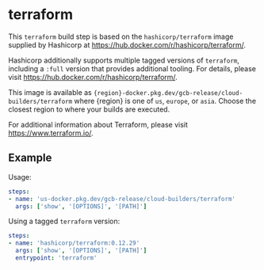 # terraform

This `terraform` build step is based on the `hashicorp/terraform` image supplied
by Hashicorp at https://hub.docker.com/r/hashicorp/terraform/.

Hashicorp additionally supports multiple tagged versions of `terraform`,
including a `:full` version that provides additional tooling. For details,
please visit https://hub.docker.com/r/hashicorp/terraform/.

This image is available as
`{region}-docker.pkg.dev/gcb-release/cloud-builders/terraform` where {region}
is one of `us`, `europe`, or `asia`. Choose the closest region to where your
builds are executed.

For additional information about Terraform, please visit
https://www.terraform.io/.

## Example

Usage:

```yaml
steps:
- name: 'us-docker.pkg.dev/gcb-release/cloud-builders/terraform'
  args: ['show', '[OPTIONS]', '[PATH]']
```

Using a tagged `terraform` version:
```yaml
steps:
- name: 'hashicorp/terraform:0.12.29'
  args: ['show', '[OPTIONS]', '[PATH]']
  entrypoint: 'terraform'
```
